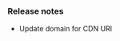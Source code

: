 ### Release notes

<!-- Please add your release notes in the following format:
- My change description (#PR)
-->
- Update domain for CDN URI